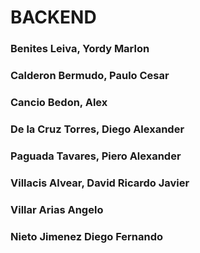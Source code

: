 # BACKEND
### Benites Leiva, Yordy Marlon 
### Calderon Bermudo, Paulo   Cesar
### Cancio Bedon, Alex
### De la Cruz Torres, Diego Alexander
### Paguada Tavares, Piero Alexander
### Villacis Alvear, David Ricardo Javier
### Villar Arias Angelo
### Nieto Jimenez Diego Fernando
